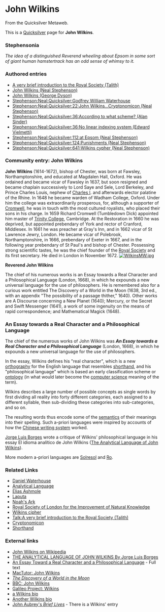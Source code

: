 
# John Wilkins

From the Quicksilver Metaweb.

This is a [Quicksilver](/quicksilver) page for **John Wilkins**.

### Stephensonia


*The idea of a distinguished Reverend wheeling about Epsom in some sort of giant human hamstertrack has an odd sense of whimsy to it.*

### Authored entries


* [A very brief introduction to the Royal Society (Talith)](/a-very-brief-introduction-to-the-royal-society-talith)
* [John Wilkins (Neal Stephenson)](/john-wilkins-neal-stephenson)
* [John Wilkins (George Dyson)](/john-wilkins-george-dyson)
* [Stephenson:Neal:Quicksilver:Godfrey William Waterhouse](/stephenson-neal-quicksilver-godfrey-william-waterhouse)
* [Stephenson:Neal:Quicksilver:22:John Wilkins...Cryptonomicon (Neal Stephenson)](/stephenson-neal-quicksilver-22-john-wilkins-cryptonomicon-neal-stephenson)
* [Stephenson:Neal:Quicksilver:36:According to what scheme? (Alan Sinder)](/stephenson-neal-quicksilver-36-according-to-what-scheme-alan-sinder)
* [Stephenson:Neal:Quicksilver:36:No linear indexing system (Edward Vielmetti)](/stephenson-neal-quicksilver-36-no-linear-indexing-system-edward-vielmetti)
* [Stephenson:Neal:Quicksilver:112:at Epsom (Neal Stephenson)](/stephenson-neal-quicksilver-112-at-epsom-neal-stephenson)
* [Stephenson:Neal:Quicksilver:124:Punishments (Neal Stephenson)](/stephenson-neal-quicksilver-124-punishments-neal-stephenson)
* [Stephenson:Neal:Quicksilver:641:Wilkins cypher (Neal Stephenson)](/stephenson-neal-quicksilver-641-wilkins-cypher-neal-stephenson)


### Community entry: John Wilkins


**John Wilkins** (1614-1672), bishop of Chester, was born at Fawsley, Northamptonshire, and educated at Magdalen Hall, Oxford. He was ordained and became vicar of Fawsley in 1637, but soon resigned and became chaplain successively to Lord Saye and Sele, Lord Berkeley, and Prince Charles Louis, nephew of [Charles I](/charles-i). and afterwards elector palatine of the Rhine. In 1648 he became warden of Wadham College, Oxford. Under him the college was extraordinarily prosperous, for, although a supporter of [Cromwell](/oliver-cromwell), he was in touch with the most cultured royalists, who placed their sons in his charge. In 1659 Richard Cromwell (Tumbledown Dick) appointed him master of [Trinity College](/trinity-college), Cambridge. At the Restoration in 1660 he was deprived, but appointed prebendary of York and rector of Cranford, Middlesex. In 1661 he was preacher at Gray's Inn, and in 1662 vicar of St Lawrence Jewry, London. He became vicar of Polebrook, Northamptonshire, in 1666, prebendary of Exeter in 1667, and in the following year prebendary of St Paul's and bishop of Chester. Possessing strong scientific tastes, he was the chief founder of the [Royal Society](/royal-society) and its first secretary. He died in London in November 1672.
[![WilkinsMW.jpg](/web/20060725221603im_/http://www.metaweb.com/wiki/upload/8/89/WilkinsMW.jpg)](wilkinsmw-jpg)  

**Reverend John Wilkins**

The chief of his numerous works is an Essay towards a Real Character and a Philosophical Language (London, 1668), in which he expounds a new universal language for the use of philosophers. He is remembered also for a curious work entitled The Discovery of a World in the Moon (1638, 3rd ed., with an appendix "The possibility of a passage thither," 1640). Other works are A Discourse concerning a New Planet (1640); Mercury, or the Secret and Swift Messenger (1641), a work of some ingenuity on the means of rapid correspondence; and Mathematical Magick (1648).

### An Essay towards a Real Character and a Philosophical Language


The chief of the numerous works of John Wilkins was ***An Essay towards a Real Character and a Philosophical Language*** (London, 1668), in which he expounds a new universal language for the use of philosophers. 

In the essay, Wilkins defines his "real character", which is a new [orthography](/http-en-wikipedia-org-wiki-orthography) for the English language that resembles [shorthand](/http-en-wikipedia-org-wiki-shorthand), and his "philosophical language" which is based an early classification scheme or [ontology](/http-en-wikipedia-org-wiki-ontology) (in what would later become the [computer science](/http-en-wikipedia-org-wiki-computer-science) meaning of the term). 

Wilkins describes a large number of possible concepts as single words by first dividing all reality into forty different categories, each assigned to a different syllable, then sub-dividing these categories into sub-categories, and so on. 

The resulting words thus encode some of the [semantics](/http-en-wikipedia-org-wiki-semantics) of their meanings into their spelling. Such a-priori languages were inspired by accounts of how the [Chinese writing system](/http-en-wikipedia-org-wiki-chinese-writing-system) worked. 

[Jorge Luis Borges](/http-en-wikipedia-org-wiki-jorge-luis-borges) wrote a critique of Wilkins' philosophical language in his essay El idioma analítico de John Wilkins ([The Analytical Language of John Wilkins](/http-www-alamut-com-subj-artiface-language-johnwilkins-html)). 

More modern a-priori languages are [Solresol](/http-en-wikipedia-org-wiki-solresol) and [Ro](/http-en-wikipedia-org-wiki-ro). 

### Related Links


* [Daniel Waterhouse](/daniel-waterhouse)
* [Analytical Language](/analytical-language)
* [Elias Ashmole](/elias-ashmole)
* [Laputa](/laputa)
* [Noah's Ark](/noah-s-ark)
* [Royal Society of London for the Improvement of Natural Knowledge](/royal-society-of-london-for-the-improvement-of-natural-knowledge)
* [Wilkins cipher](/wilkins-cipher)
* [Talk:A very brief introduction to the Royal Society (Talith)](/talk-a-very-brief-introduction-to-the-royal-society-talith)
* [Cryptonomicon](/cryptonomicon)
* [Shorthand](/shorthand)


### External links


* [John Wilkins on Wikipedia](/http-www-wikipedia-org-wiki-john-wilkins)
* [THE ANALYTICAL LANGUAGE OF JOHN WILKINS By Jorge Luis Borges](/http-www-alamut-com-subj-artiface-language-johnwilkins-html)
* [An Essay Toward a Real Character and a Philosophical Language](/http-reliant-teknowledge-com-wilkins) - Full text
* [MacTutor: John Wilkins](/http-www-gap-dcs-st-and-ac-uk-history-mathematicians-wilkins-html)
* *[The Discovery of a World in the Moon](/http-www-positiveatheism-org-hist-brunof14-htm)*
* [BBC: John Wilkins](/http-www-bbc-co-uk-history-historic-figures-wilkins-john-shtml)
* [Galileo Project: Wilkins](/http-es-rice-edu-es-humsoc-galileo-catalog-files-wilkins-html)
* [a Wilkins bio](/http-www-hertford-ox-ac-uk-alumni-wilkins-htm)
* [Another Wilkins bio](/http-www-cl-cam-ac-uk-rja14-wilkins-wilkins-html)
* [John Aubrey's *Brief Lives*](/http-www-gap-dcs-st-and-ac-uk-history-societies-aubrey-html) - There is a Wilkins' entry
